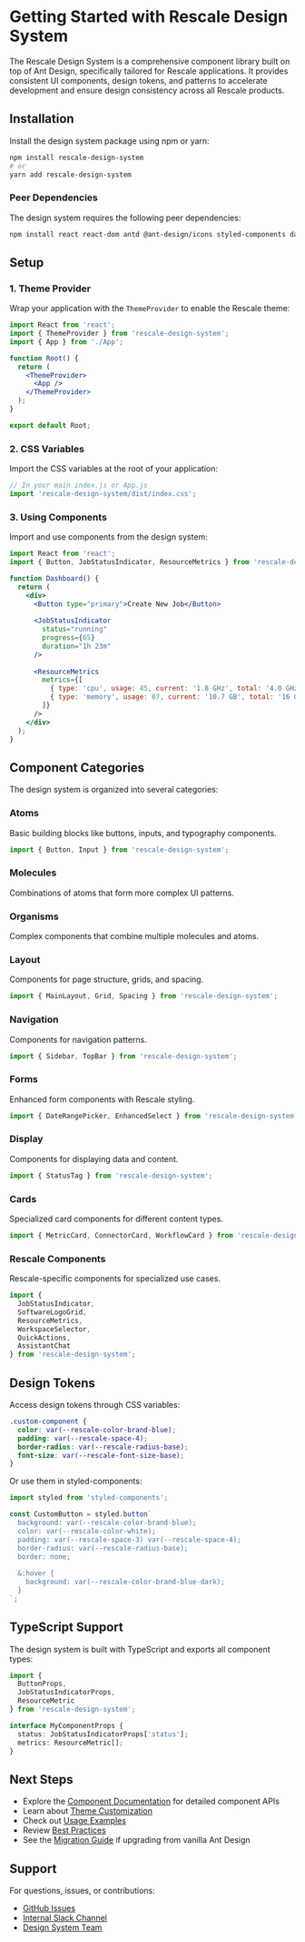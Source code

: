 # Getting Started with Rescale Design System

The Rescale Design System is a comprehensive component library built on top of Ant Design, specifically tailored for Rescale applications. It provides consistent UI components, design tokens, and patterns to accelerate development and ensure design consistency across all Rescale products.

## Installation

Install the design system package using npm or yarn:

```bash
npm install rescale-design-system
# or
yarn add rescale-design-system
```

### Peer Dependencies

The design system requires the following peer dependencies:

```bash
npm install react react-dom antd @ant-design/icons styled-components dayjs
```

## Setup

### 1. Theme Provider

Wrap your application with the `ThemeProvider` to enable the Rescale theme:

```jsx
import React from 'react';
import { ThemeProvider } from 'rescale-design-system';
import { App } from './App';

function Root() {
  return (
    <ThemeProvider>
      <App />
    </ThemeProvider>
  );
}

export default Root;
```

### 2. CSS Variables

Import the CSS variables at the root of your application:

```jsx
// In your main index.js or App.js
import 'rescale-design-system/dist/index.css';
```

### 3. Using Components

Import and use components from the design system:

```jsx
import React from 'react';
import { Button, JobStatusIndicator, ResourceMetrics } from 'rescale-design-system';

function Dashboard() {
  return (
    <div>
      <Button type="primary">Create New Job</Button>
      
      <JobStatusIndicator 
        status="running" 
        progress={65} 
        duration="1h 23m" 
      />
      
      <ResourceMetrics 
        metrics={[
          { type: 'cpu', usage: 45, current: '1.8 GHz', total: '4.0 GHz' },
          { type: 'memory', usage: 67, current: '10.7 GB', total: '16 GB' }
        ]} 
      />
    </div>
  );
}
```

## Component Categories

The design system is organized into several categories:

### Atoms
Basic building blocks like buttons, inputs, and typography components.

```jsx
import { Button, Input } from 'rescale-design-system';
```

### Molecules
Combinations of atoms that form more complex UI patterns.

### Organisms
Complex components that combine multiple molecules and atoms.

### Layout
Components for page structure, grids, and spacing.

```jsx
import { MainLayout, Grid, Spacing } from 'rescale-design-system';
```

### Navigation
Components for navigation patterns.

```jsx
import { Sidebar, TopBar } from 'rescale-design-system';
```

### Forms
Enhanced form components with Rescale styling.

```jsx
import { DateRangePicker, EnhancedSelect } from 'rescale-design-system';
```

### Display
Components for displaying data and content.

```jsx
import { StatusTag } from 'rescale-design-system';
```

### Cards
Specialized card components for different content types.

```jsx
import { MetricCard, ConnectorCard, WorkflowCard } from 'rescale-design-system';
```

### Rescale Components
Rescale-specific components for specialized use cases.

```jsx
import { 
  JobStatusIndicator,
  SoftwareLogoGrid,
  ResourceMetrics,
  WorkspaceSelector,
  QuickActions,
  AssistantChat 
} from 'rescale-design-system';
```

## Design Tokens

Access design tokens through CSS variables:

```css
.custom-component {
  color: var(--rescale-color-brand-blue);
  padding: var(--rescale-space-4);
  border-radius: var(--rescale-radius-base);
  font-size: var(--rescale-font-size-base);
}
```

Or use them in styled-components:

```jsx
import styled from 'styled-components';

const CustomButton = styled.button`
  background: var(--rescale-color-brand-blue);
  color: var(--rescale-color-white);
  padding: var(--rescale-space-3) var(--rescale-space-4);
  border-radius: var(--rescale-radius-base);
  border: none;
  
  &:hover {
    background: var(--rescale-color-brand-blue-dark);
  }
`;
```

## TypeScript Support

The design system is built with TypeScript and exports all component types:

```typescript
import { 
  ButtonProps, 
  JobStatusIndicatorProps,
  ResourceMetric 
} from 'rescale-design-system';

interface MyComponentProps {
  status: JobStatusIndicatorProps['status'];
  metrics: ResourceMetric[];
}
```

## Next Steps

- Explore the [Component Documentation](./components.md) for detailed component APIs
- Learn about [Theme Customization](./theme-customization.md)
- Check out [Usage Examples](./examples.md)
- Review [Best Practices](./best-practices.md)
- See the [Migration Guide](./migration-guide.md) if upgrading from vanilla Ant Design

## Support

For questions, issues, or contributions:

- [GitHub Issues](https://github.com/rescale/design-system/issues)
- [Internal Slack Channel](#rescale-design-system)
- [Design System Team](mailto:design-system@rescale.com)